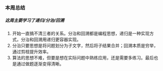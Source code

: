 ### 本周总结
##### 这周主要学习了递归/分治/回溯
1. 开始一直搞不清三者的关系。分治和回溯都是编程思想，递归是一种实现方式，分治和回溯用递归更容器实现。
2. 分治只要思想是将问题划分为子文字，然后将子结果合并；回溯本质是穷举，通过剪枝提升效率。
3. 算法的思想不难，但要是想在实际问题中熟练应用，还是需要多练习。最后也是通过做题逐渐变得清晰。